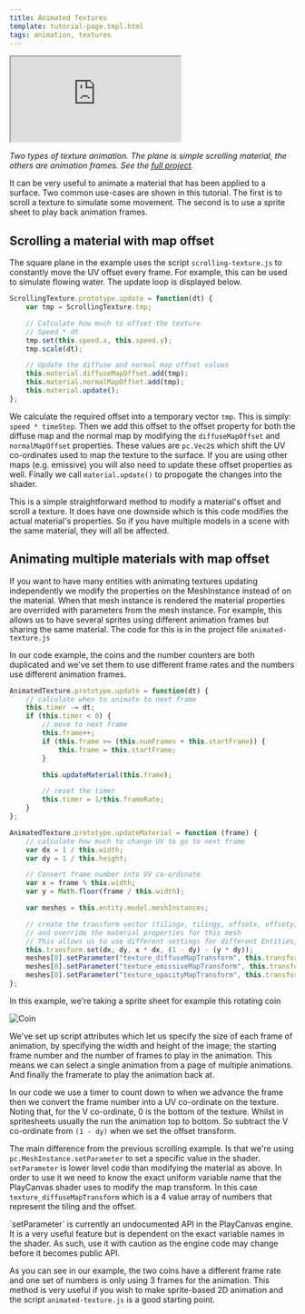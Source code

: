 ```yaml
---
title: Animated Textures
template: tutorial-page.tmpl.html
tags: animation, textures
---
```


<iframe src="http://playcanv.as/p/qFDE1q2H"></iframe>

*Two types of texture animation. The plane is simple scrolling material, the others are animation frames. See the [full project][1].*

It can be very useful to animate a material that has been applied to a surface. Two common use-cases are shown in this tutorial. The first is to scroll a texture to simulate some movement. The second is to use a sprite sheet to play back animation frames.

## Scrolling a material with map offset

The square plane in the example uses the script `scrolling-texture.js` to constantly move the UV offset every frame. For example, this can be used to simulate flowing water. The update loop is displayed below.

```javascript
ScrollingTexture.prototype.update = function(dt) {
    var tmp = ScrollingTexture.tmp;

    // Calculate how much to offset the texture
    // Speed * dt
    tmp.set(this.speed.x, this.speed.y);
    tmp.scale(dt);

    // Update the diffuse and normal map offset values
    this.material.diffuseMapOffset.add(tmp);
    this.material.normalMapOffset.add(tmp);
    this.material.update();
};
```

We calculate the required offset into a temporary vector `tmp`. This is simply: `speed * timeStep`. Then we add this offset to the offset property for both the diffuse map and the normal map by modifying the `diffuseMapOffset` and `normalMapOffset` properties. These values are `pc.Vec2`s which shift the UV co-ordinates used to map the texture to the surface. If you are using other maps (e.g. emissive) you will also need to update these offset properties as well. Finally we call `material.update()` to propogate the changes into the shader.

This is a simple straightforward method to modify a material's offset and scroll a texture. It does have one downside which is this code modifies the actual material's properties. So if you have multiple models in a scene with the same material, they will all be affected.

## Animating multiple materials with map offset

If you want to have many entities with animating textures updating independently we modify the properties on the MeshInstance instead of on the material. When that mesh instance is rendered the material properties are overrided with parameters from the mesh instance. For example, this allows us to have several sprites using different animation frames but sharing the same material. The code for this is in the project file `animated-texture.js`

In our code example, the coins and the number counters are both duplicated and we've set them to use different frame rates and the numbers use different animation frames.

```javascript
AnimatedTexture.prototype.update = function(dt) {
    // calculate when to animate to next frame
    this.timer -= dt;
    if (this.timer < 0) {
        // move to next frame
        this.frame++;
        if (this.frame >= (this.numFrames + this.startFrame)) {
            this.frame = this.startFrame;
        }

        this.updateMaterial(this.frame);

        // reset the timer
        this.timer = 1/this.frameRate;
    }
};

AnimatedTexture.prototype.updateMaterial = function (frame) {
    // calculate how much to change UV to go to next frame
    var dx = 1 / this.width;
    var dy = 1 / this.height;

    // Convert frame number into UV co-ordinate
    var x = frame % this.width;
    var y = Math.floor(frame / this.width);

    var meshes = this.entity.model.meshInstances;

    // create the transform vector (tilingx, tilingy, offsetx, offsety)
    // and override the material properties for this mesh
    // This allows us to use different settings for different Entities, but share the same material
    this.transform.set(dx, dy, x * dx, (1 - dy) - (y * dy));
    meshes[0].setParameter("texture_diffuseMapTransform", this.transform.data);
    meshes[0].setParameter("texture_emissiveMapTransform", this.transform.data);
    meshes[0].setParameter("texture_opacityMapTransform", this.transform.data);
};
```

In this example, we're taking a sprite sheet for example this rotating coin

![Coin][2]

We've set up script attributes which let us specify the size of each frame of animation, by specifying the width and height of the image; the starting frame number and the number of frames to play in the animation. This means we can select a single animation from a page of multiple animations. And finally the framerate to play the animation back at.

In our code we use a timer to count down to when we advance the frame then we convert the frame number into a UV co-ordinate on the texture. Noting that, for the V co-ordinate, 0 is the bottom of the texture. Whilst in spritesheets usually the run the animation top to bottom. So subtract the V co-ordinate from `(1 - dy)` when we set the offset transform.

The main difference from the previous scrolling example. Is that we're using `pc.MeshInstance.setParameter` to set a specific value in the shader. `setParameter` is lower level code than modifying the material as above. In order to use it we need to know the exact uniform variable name that the PlayCanvas shader uses to modify the map transform. In this case `texture_diffuseMapTransform` which is a 4 value array of numbers that represent the tiling and the offset.

<div class="alert-info">
`setParameter` is currently an undocumented API in the PlayCanvas engine. It is a very useful feature but is dependent on the exact variable names in the shader. As such, use it with caution as the engine code may change before it becomes public API.
</div>

As you can see in our example, the two coins have a different frame rate and one set of numbers is only using 3 frames for the animation. This method is very useful if you wish to make sprite-based 2D animation and the script `animated-texture.js` is a good starting point.

[1]: https://playcanvas.com/project/405882
[2]: /images/tutorials/intermediate/animated-textures/coin-rotate.png
